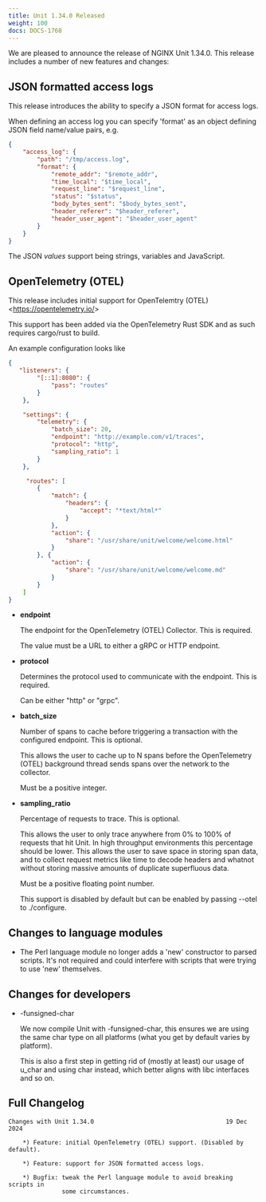 ```yaml
---
title: Unit 1.34.0 Released
weight: 100
docs: DOCS-1768
---
```


We are pleased to announce the release of NGINX Unit 1.34.0. This release
includes a number of new features and changes:

## JSON formatted access logs

This release introduces the ability to specify a JSON format for access logs.

When defining an access log you can specify 'format' as an object defining
JSON field name/value pairs, e.g.

```json
{
    "access_log": {
        "path": "/tmp/access.log",
        "format": {
            "remote_addr": "$remote_addr",
            "time_local": "$time_local",
            "request_line": "$request_line",
            "status": "$status",
            "body_bytes_sent": "$body_bytes_sent",
            "header_referer": "$header_referer",
            "header_user_agent": "$header_user_agent"
        }
    }
}
```

The JSON *values* support being strings, variables and JavaScript.

## OpenTelemetry (OTEL)

This release includes initial support for OpenTelemtry (OTEL)
\<<https://opentelemetry.io/>>

This support has been added via the OpenTelemetry Rust SDK and as such
requires cargo/rust to build.

An example configuration looks like

```json
{
   "listeners": {
        "[::1]:8080": {
            "pass": "routes"
        }
    },

    "settings": {
        "telemetry": {
            "batch_size": 20,
            "endpoint": "http://example.com/v1/traces",
            "protocol": "http",
            "sampling_ratio": 1
        }
    },

     "routes": [
        {
            "match": {
                "headers": {
                    "accept": "*text/html*"
                }
            },
            "action": {
                "share": "/usr/share/unit/welcome/welcome.html"
            }
        }, {
            "action": {
                "share": "/usr/share/unit/welcome/welcome.md"
            }
        }
    ]
}
```

- **endpoint**

  The endpoint for the OpenTelemetry (OTEL) Collector. This is required.

  The value must be a URL to either a gRPC or HTTP endpoint.

- **protocol**

  Determines the protocol used to communicate with the endpoint. This is
  required.

  Can be either "http" or "grpc".

- **batch_size**

  Number of spans to cache before triggering a transaction with the
  configured endpoint. This is optional.

  This allows the user to cache up to N spans before the OpenTelemetry
  (OTEL) background thread sends spans over the network to the collector.

  Must be a positive integer.

- **sampling_ratio**

  Percentage of requests to trace. This is optional.

  This allows the user to only trace anywhere from 0% to 100% of requests
  that hit Unit. In high throughput environments this percentage should be
  lower. This allows the user to save space in storing span data, and to
  collect request metrics like time to decode headers and whatnot without
  storing massive amounts of duplicate superfluous data.

  Must be a positive floating point number.

  This support is disabled by default but can be enabled by passing --otel
  to ./configure.

## Changes to language modules

- The Perl language module no longer adds a 'new' constructor to parsed
  scripts. It's not required and could interfere with scripts that were
  trying to use 'new' themselves.

## Changes for developers

- -funsigned-char

  We now compile Unit with -funsigned-char, this ensures we are using the
  same char type on all platforms (what you get by default varies by
  platform).

  This is also a first step in getting rid of (mostly at least) our usage of
  u_char and using char instead, which better aligns with libc interfaces and
  so on.

## Full Changelog

```none
Changes with Unit 1.34.0                                     19 Dec 2024

    *) Feature: initial OpenTelemetry (OTEL) support. (Disabled by default).

    *) Feature: support for JSON formatted access logs.

    *) Bugfix: tweak the Perl language module to avoid breaking scripts in
               some circumstances.
```
